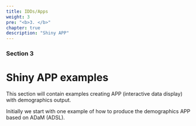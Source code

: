 ```yaml
---
title: IDDs/Apps
weight: 3
pre: "<b>3. </b>"
chapter: true
description: "Shiny APP"
---
```


### Section 3

# Shiny APP examples

This section will contain examples creating APP (interactive data display) with demographics output.

Initially we start with one example of how to produce the demographics APP based on ADaM (ADSL).
